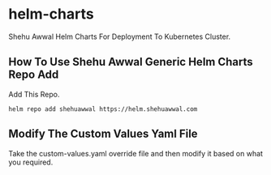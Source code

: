 # helm-charts
Shehu Awwal Helm Charts For Deployment To Kubernetes Cluster.

## How To Use Shehu Awwal Generic Helm Charts Repo Add

Add This Repo.
```
helm repo add shehuawwal https://helm.shehuawwal.com
```
## Modify The Custom Values Yaml File
Take the custom-values.yaml override file and then modify it based on what you required.
